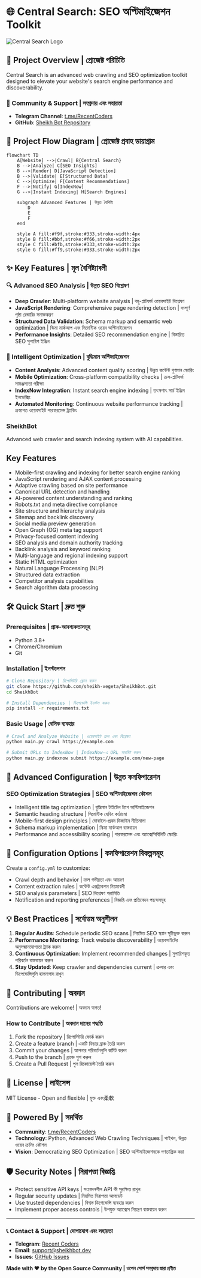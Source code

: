 # 🌐 Central Search: SEO অপ্টিমাইজেশন Toolkit

![Central Search Logo](https://raw.githubusercontent.com/sheikh-vegeta/SheikhBot/refs/heads/main/assets/sheikh.png)

## 🚀 Project Overview | প্রোজেক্ট পরিচিতি

Central Search is an advanced web crawling and SEO optimization toolkit designed to elevate your website's search engine performance and discoverability.

### 🔗 Community & Support | সম্প্রদায় এবং সহায়তা
- **Telegram Channel**: [t.me/RecentCoders](https://t.me/RecentCoders)
- **GitHub**: [Sheikh Bot Repository](https://github.com/sheikh-vegeta/SheikhBot)

## 🌈 Project Flow Diagram | প্রোজেক্ট প্রবাহ ডায়াগ্রাম

```mermaid
flowchart TD
    A[Website] -->|Crawl| B{Central Search}
    B -->|Analyze| C[SEO Insights]
    B -->|Render| D[JavaScript Detection]
    B -->|Validate| E[Structured Data]
    C -->|Optimize| F[Content Recommendations]
    F -->|Notify| G[IndexNow]
    G -->|Instant Indexing| H[Search Engines]
    
    subgraph Advanced Features | উন্নত বৈশিষ্ট্য
        D
        E
        F
    end
    
    style A fill:#f9f,stroke:#333,stroke-width:4px
    style B fill:#bbf,stroke:#f66,stroke-width:2px
    style C fill:#bfb,stroke:#333,stroke-width:2px
    style G fill:#ff9,stroke:#333,stroke-width:2px
```

## ✨ Key Features | মূল বৈশিষ্ট্যাবলী

### 🔍 Advanced SEO Analysis | উন্নত SEO বিশ্লেষণ
- **Deep Crawler**: Multi-platform website analysis | বহু-প্লাটফর্ম ওয়েবসাইট বিশ্লেষণ
- **JavaScript Rendering**: Comprehensive page rendering detection | সম্পূর্ণ পৃষ্ঠা রেন্ডারিং সনাক্তকরণ
- **Structured Data Validation**: Schema markup and semantic web optimization | স্কিমা মার্কআপ এবং সিমেন্টিক ওয়েব অপ্টিমাইজেশন
- **Performance Insights**: Detailed SEO recommendation engine | বিস্তারিত SEO সুপারিশ ইঞ্জিন

### 🤖 Intelligent Optimization | বুদ্ধিমান অপ্টিমাইজেশন
- **Content Analysis**: Advanced content quality scoring | উন্নত কন্টেন্ট গুণমান স্কোরিং
- **Mobile Optimization**: Cross-platform compatibility checks | ক্রস-প্লাটফর্ম সামঞ্জস্যতা পরীক্ষা
- **IndexNow Integration**: Instant search engine indexing | তৎক্ষণাৎ সার্চ ইঞ্জিন ইনডেক্সিং
- **Automated Monitoring**: Continuous website performance tracking | ক্রমাগত ওয়েবসাইট পারফরমেন্স ট্র্যাকিং

### SheikhBot

Advanced web crawler and search indexing system with AI capabilities.

## Key Features

- Mobile-first crawling and indexing for better search engine ranking
- JavaScript rendering and AJAX content processing
- Adaptive crawling based on site performance
- Canonical URL detection and handling
- AI-powered content understanding and ranking
- Robots.txt and meta directive compliance
- Site structure and hierarchy analysis  
- Sitemap and backlink discovery
- Social media preview generation
- Open Graph (OG) meta tag support
- Privacy-focused content indexing
- SEO analysis and domain authority tracking
- Backlink analysis and keyword ranking
- Multi-language and regional indexing support
- Static HTML optimization
- Natural Language Processing (NLP)
- Structured data extraction
- Competitor analysis capabilities
- Search algorithm data processing

## 🛠️ Quick Start | দ্রুত শুরু

### Prerequisites | প্রাক-আবশ্যকতাসমূহ
- Python 3.8+
- Chrome/Chromium
- Git

### Installation | ইনস্টলেশন
```bash
# Clone Repository | রিপোসিটরি ক্লোন করুন
git clone https://github.com/sheikh-vegeta/SheikhBot.git
cd SheikhBot

# Install Dependencies | ডিপেন্ডেন্সি ইনস্টল করুন
pip install -r requirements.txt
```

### Basic Usage | বেসিক ব্যবহার
```bash
# Crawl and Analyze Website | ওয়েবসাইট ক্রল এবং বিশ্লেষণ
python main.py crawl https://example.com

# Submit URLs to IndexNow | IndexNow-এ URL সাবমিট করুন
python main.py indexnow submit https://example.com/new-page
```

## 🚀 Advanced Configuration | উন্নত কনফিগারেশন

### SEO Optimization Strategies | SEO অপ্টিমাইজেশন কৌশল
- Intelligent title tag optimization | বুদ্ধিমান টাইটেল ট্যাগ অপ্টিমাইজেশন
- Semantic heading structure | সিমেন্টিক হেডিং কাঠামো
- Mobile-first design principles | মোবাইল-প্রথম ডিজাইন নীতিমালা
- Schema markup implementation | স্কিমা মার্কআপ বাস্তবায়ন
- Performance and accessibility scoring | পারফরমেন্স এবং অ্যাক্সেসিবিলিটি স্কোরিং

## 🔧 Configuration Options | কনফিগারেশন বিকল্পসমূহ

Create a `config.yml` to customize:
- Crawl depth and behavior | ক্রল গভীরতা এবং আচরণ
- Content extraction rules | কন্টেন্ট এক্সট্রাকশন নিয়মাবলী
- SEO analysis parameters | SEO বিশ্লেষণ পরামিতি
- Notification and reporting preferences | বিজ্ঞপ্তি এবং প্রতিবেদন পছন্দসমূহ

## 💡 Best Practices | সর্বোত্তম অনুশীলন

1. **Regular Audits**: Schedule periodic SEO scans | নিয়মিত SEO স্ক্যান সূচীভুক্ত করুন
2. **Performance Monitoring**: Track website discoverability | ওয়েবসাইটের অনুসন্ধানযোগ্যতা ট্র্যাক করুন
3. **Continuous Optimization**: Implement recommended changes | সুপারিশকৃত পরিবর্তন বাস্তবায়ন করুন
4. **Stay Updated**: Keep crawler and dependencies current | ক্রলার এবং ডিপেন্ডেন্সিগুলি হালনাগাদ রাখুন

## 🤝 Contributing | অবদান

Contributions are welcome! | অবদান স্বাগত!

### How to Contribute | অবদান দানের পদ্ধতি
1. Fork the repository | রিপোসিটরি ফোর্ক করুন
2. Create a feature branch | একটি ফিচার ব্রাঞ্চ তৈরি করুন
3. Commit your changes | আপনার পরিবর্তনগুলি কমিট করুন
4. Push to the branch | ব্রাঞ্চে পুশ করুন
5. Create a Pull Request | পুল রিকোয়েস্ট তৈরি করুন

## 📄 License | লাইসেন্স

MIT License - Open and flexible | মুক্ত এবং柔軟

## 🌟 Powered By | সমর্থিত

- **Community**: [t.me/RecentCoders](https://t.me/RecentCoders)
- **Technology**: Python, Advanced Web Crawling Techniques | পাইথন, উন্নত ওয়েব ক্রলিং কৌশল
- **Vision**: Democratizing SEO Optimization | SEO অপ্টিমাইজেশনকে গণতান্ত্রিক করা

## 🛡️ Security Notes | নিরাপত্তা বিজ্ঞপ্তি

- Protect sensitive API keys | সংবেদনশীল API কী সুরক্ষিত রাখুন
- Regular security updates | নিয়মিত নিরাপত্তা আপডেট
- Use trusted dependencies | বিশ্বস্ত ডিপেন্ডেন্সি ব্যবহার করুন
- Implement proper access controls | উপযুক্ত অ্যাক্সেস নিয়ন্ত্রণ বাস্তবায়ন করুন

---

### 📞 Contact & Support | যোগাযোগ এবং সহায়তা

- **Telegram**: [Recent Coders](https://t.me/RecentCoders)
- **Email**: support@sheikhbot.dev
- **Issues**: [GitHub Issues](https://github.com/sheikh-vegeta/SheikhBot/issues)

**Made with ❤️ by the Open Source Community | ওপেন সোর্স সম্প্রদায় দ্বারা প্রণীত**
